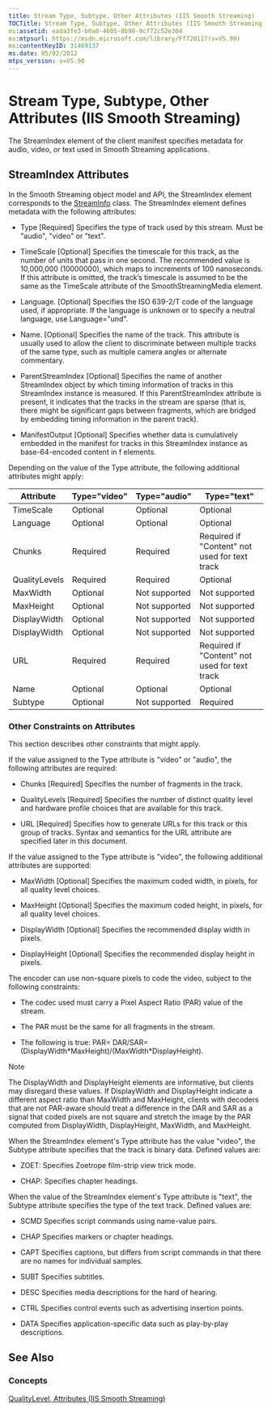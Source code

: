 ```yaml
---
title: Stream Type, Subtype, Other Attributes (IIS Smooth Streaming)
TOCTitle: Stream Type, Subtype, Other Attributes (IIS Smooth Streaming)
ms:assetid: eada3fe3-b0a0-4605-8b98-9c772c52e304
ms:mtpsurl: https://msdn.microsoft.com/library/Ff728117(v=VS.90)
ms:contentKeyID: 31469137
ms.date: 05/02/2012
mtps_version: v=VS.90
---
```


# Stream Type, Subtype, Other Attributes (IIS Smooth Streaming)

The StreamIndex element of the client manifest specifies metadata for audio, video, or text used in Smooth Streaming applications.

## StreamIndex Attributes

In the Smooth Streaming object model and API, the StreamIndex element corresponds to the [StreamInfo](streaminfo-class-microsoft-web-media-smoothstreaming_1.md) class. The StreamIndex element defines metadata with the following attributes:

  - Type \[Required\] Specifies the type of track used by this stream. Must be "audio", "video" or "text".

  - TimeScale \[Optional\] Specifies the timescale for this track, as the number of units that pass in one second. The recommended value is 10,000,000 (10000000), which maps to increments of 100 nanoseconds. If this attribute is omitted, the track’s timescale is assumed to be the same as the TimeScale attribute of the SmoothStreamingMedia element.

  - Language. \[Optional\] Specifies the ISO 639-2/T code of the language used, if appropriate. If the language is unknown or to specify a neutral language, use Language="und".

  - Name. \[Optional\] Specifies the name of the track. This attribute is usually used to allow the client to discriminate between multiple tracks of the same type, such as multiple camera angles or alternate commentary.

  - ParentStreamIndex \[Optional\] Specifies the name of another StreamIndex object by which timing information of tracks in this StreamIndex instance is measured. If this ParentStreamIndex attribute is present, it indicates that the tracks in the stream are sparse (that is, there might be significant gaps between fragments, which are bridged by embedding timing information in the parent track).

  - ManifestOutput \[Optional\] Specifies whether data is cumulatively embedded in the manifest for tracks in this StreamIndex instance as base-64-encoded content in f elements.

Depending on the value of the Type attribute, the following additional attributes might apply:

|Attribute|Type="video"|Type="audio"|Type="text"|
|--- |--- |--- |--- |
|TimeScale|Optional|Optional|Optional|
|Language|Optional|Optional|Optional|
|Chunks|Required|Required|Required if "Content" not used for text track|
|QualityLevels|Required|Required|Optional|
|MaxWidth|Optional|Not supported|Not supported|
|MaxHeight|Optional|Not supported|Not supported|
|DisplayWidth|Optional|Not supported|Not supported|
|DisplayWidth|Optional|Not supported|Not supported|
|URL|Required|Required|Required if "Content" not used for text track|
|Name|Optional|Optional|Optional|
|Subtype|Optional|Not supported|Required|


### Other Constraints on Attributes

This section describes other constraints that might apply.

If the value assigned to the Type attribute is "video" or "audio", the following attributes are required:

  - Chunks \[Required\] Specifies the number of fragments in the track.

  - QualityLevels \[Required\] Specifies the number of distinct quality level and hardware profile choices that are available for this track.

  - URL \[Required\] Specifies how to generate URLs for this track or this group of tracks. Syntax and semantics for the URL attribute are specified later in this document.

If the value assigned to the Type attribute is "video", the following additional attributes are supported:

  - MaxWidth \[Optional\] Specifies the maximum coded width, in pixels, for all quality level choices.

  - MaxHeight \[Optional\] Specifies the maximum coded height, in pixels, for all quality level choices.

  - DisplayWidth \[Optional\] Specifies the recommended display width in pixels.

  - DisplayHeight \[Optional\] Specifies the recommended display height in pixels.

The encoder can use non-square pixels to code the video, subject to the following constraints:

  - The codec used must carry a Pixel Aspect Ratio (PAR) value of the stream.

  - The PAR must be the same for all fragments in the stream.

  - The following is true: PAR= DAR/SAR=(DisplayWidth\*MaxHeight)/(MaxWidth\*DisplayHeight).


> [!NOTE]  
> The DisplayWidth and DisplayHeight elements are informative, but clients may disregard these values. If DisplayWidth and DisplayHeight indicate a different aspect ratio than MaxWidth and MaxHeight, clients with decoders that are not PAR-aware should treat a difference in the DAR and SAR as a signal that coded pixels are not square and stretch the image by the PAR computed from DisplayWidth, DisplayHeight, MaxWidth, and MaxHeight.


When the StreamIndex element's Type attribute has the value "video", the Subtype attribute specifies that the track is binary data. Defined values are:

  - ZOET: Specifies Zoetrope film-strip view trick mode.

  - CHAP: Specifies chapter headings.

When the value of the StreamIndex element's Type attribute is "text", the Subtype attribute specifies the type of the text track. Defined values are:

  - SCMD Specifies script commands using name-value pairs.

  - CHAP Specifies markers or chapter headings.

  - CAPT Specifies captions, but differs from script commands in that there are no names for individual samples.

  - SUBT Specifies subtitles.

  - DESC Specifies media descriptions for the hard of hearing.

  - CTRL Specifies control events such as advertising insertion points.

  - DATA Specifies application-specific data such as play-by-play descriptions.

## See Also

### Concepts

[QualityLevel, Attributes (IIS Smooth Streaming)](qualitylevel-attributes.md)

